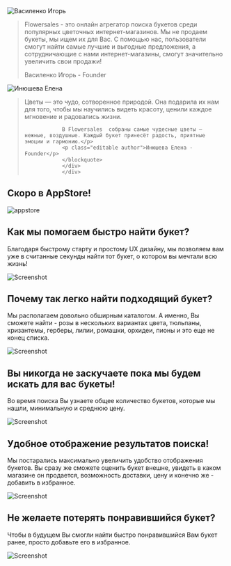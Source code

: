---
---

<section class="testimonial">
<div class="container flex">
		<div class="testimonial-block">
			<div class="square-image editable"><img src="{{ site.baseurl }}/images/igor.png" alt="Василенко Игорь"></div>
			<blockquote>
				<p class="editable">Flowersales - это онлайн агрегатор поиска букетов среди популярных цветочных интернет-магазинов. Мы не продаем букеты, мы ищем их для Вас. С помощью нас, пользователи смогут найти самые лучшие и выгодные предложения, а сотрудничающие с нами интернет-магазины, смогут значительно увеличить свои продажи!</p>
				<p class="editable author">Василенко Игорь - Founder</p>
			</blockquote>
		</div>
	</div>
	<div class="container flex">
		<div class="testimonial-block">
			<div class="square-image editable"><img src="{{ site.baseurl }}/images/elena.png" alt="Инюшева Елена"></div>
				<blockquote>
				<p class="editable">Цветы — это чудо, сотворенное природой. Она подарила их нам для того, чтобы мы научились видеть красоту, ценили каждое мгновение и радовались жизни.

				В Flowersales  собраны самые чудесные цветы — нежные, воздушные. Каждый букет принесёт радость, приятные эмоции и гармонию.</p>
				<p class="editable author">Инюшева Елена - Founder</p>
				</blockquote>		
				</div>
				</div>
</section>
<div class="content">
<section>
	<div class="container flex">
		<div class="text editable">
			<h2>Скоро в AppStore!</h2>
		</div>
		<div class="image">
			<img src="{{ site.baseurl }}/images/appstore.png" alt="appstore"/>
		</div>
	</div>
</section>
	<section>
		<div class="container flex">
			<div class="text editable">
				<h2>Как мы помогаем <strong>быстро</strong> найти букет?</h2>
				<p>Благодаря быстрому старту и простому UX дизайну, мы позволяем вам уже в считанные секунды найти тот букет, о котором вы мечтали всю жизнь!</p>
			</div>
			<div class="image">
				<img src="{{ site.baseurl }}/images/Screenshot1.png" alt="Screenshot"/>
			</div>
		</div>
	</section>
	<section>
		<div class="container flex">
			<div class="text editable">
				<h2>Почему так <strong>легко</strong> найти подходящий букет?</h2>
				<p>Мы располагаем довольно обширным каталогом. А именно, Вы сможете найти - розы в нескольких вариантах цвета, тюльпаны, хризантемы, герберы, лилии, ромашки, орхидеи, пионы и это еще не конец списка.</p>
			</div>
			<div class="image">
				<img src="{{ site.baseurl }}/images/Screenshot2.png" alt="Screenshot"/>
			</div>
		</div>
	</section>
	<section>
		<div class="container flex">
			<div class="text editable">
				<h2>Вы <strong>никогда не заскучаете</strong> пока мы будем искать для вас букеты!</h2>
				<p>Во время поиска Вы узнаете общее количество букетов, которые мы нашли, минимальную и среднюю цену.</p>
			</div>
			<div class="image">
				<img src="{{ site.baseurl }}/images/Screenshot3.png" alt="Screenshot"/>
			</div>
		</div>
	</section>
	<section>
		<div class="container flex">
			<div class="text editable">
				<h2><strong>Удобное</strong> отображение результатов поиска!</h2>
				<p>Мы постарались максимально увеличить удобство отображения букетов. Вы сразу же сможете оценить букет внешне, увидеть в каком магазине он продается, возможность доставки, цену и конечно же - добавить в избранное.</p>
			</div>
			<div class="image">
				<img src="{{ site.baseurl }}/images/Screenshot4.png" alt="Screenshot"/>
			</div>
		</div>
	</section>
	<section>
		<div class="container flex">
			<div class="text editable">
				<h2>Не желаете <strong>потерять</strong> понравившийся букет?</h2>
				<p>Чтобы в будущем Вы смогли найти быстро понравившийся Вам букет ранее, просто добавьте его в избранное.</p>
			</div>
			<div class="image">
				<img src="{{ site.baseurl }}/images/Screenshot5.png" alt="Screenshot"/>
			</div>
		</div>
	</section>
